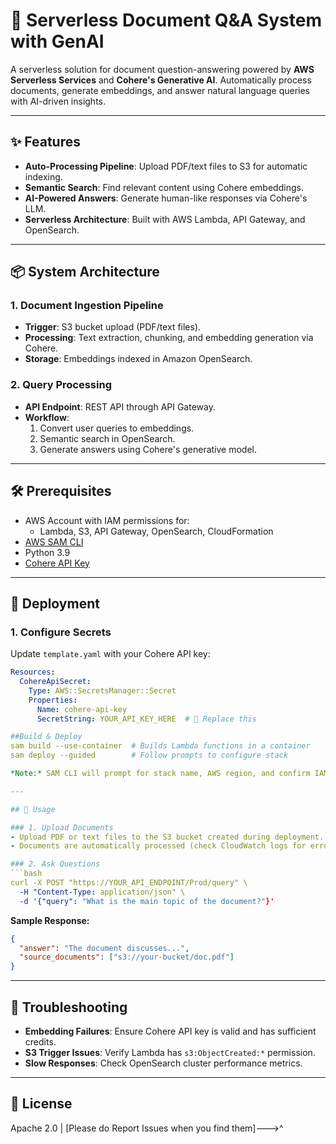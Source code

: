 # 🚀 Serverless Document Q&A System with GenAI

A serverless solution for document question-answering powered by **AWS Serverless Services** and **Cohere's Generative AI**. Automatically process documents, generate embeddings, and answer natural language queries with AI-driven insights.

---

## ✨ Features

- **Auto-Processing Pipeline**: Upload PDF/text files to S3 for automatic indexing.
- **Semantic Search**: Find relevant content using Cohere embeddings.
- **AI-Powered Answers**: Generate human-like responses via Cohere's LLM.
- **Serverless Architecture**: Built with AWS Lambda, API Gateway, and OpenSearch.

---

## 📦 System Architecture

### 1. Document Ingestion Pipeline
- **Trigger**: S3 bucket upload (PDF/text files).
- **Processing**: Text extraction, chunking, and embedding generation via Cohere.
- **Storage**: Embeddings indexed in Amazon OpenSearch.

### 2. Query Processing
- **API Endpoint**: REST API through API Gateway.
- **Workflow**: 
  1. Convert user queries to embeddings.
  2. Semantic search in OpenSearch.
  3. Generate answers using Cohere's generative model.


---

## 🛠️ Prerequisites

- AWS Account with IAM permissions for:
  - Lambda, S3, API Gateway, OpenSearch, CloudFormation
- [AWS SAM CLI](https://docs.aws.amazon.com/serverless-application-model/latest/developerguide/install-sam-cli.html)
- Python 3.9
- [Cohere API Key](https://dashboard.cohere.com/api-keys)

---

## 🚀 Deployment

### 1. Configure Secrets
Update `template.yaml` with your Cohere API key:
```yaml
Resources:
  CohereApiSecret:
    Type: AWS::SecretsManager::Secret
    Properties:
      Name: cohere-api-key
      SecretString: YOUR_API_KEY_HERE  # 🔑 Replace this

##Build & Deploy
sam build --use-container  # Builds Lambda functions in a container
sam deploy --guided        # Follow prompts to configure stack

*Note:* SAM CLI will prompt for stack name, AWS region, and confirm IAM role changes.

---

## 📖 Usage

### 1. Upload Documents
- Upload PDF or text files to the S3 bucket created during deployment.
- Documents are automatically processed (check CloudWatch logs for errors).

### 2. Ask Questions
```bash
curl -X POST "https://YOUR_API_ENDPOINT/Prod/query" \
  -H "Content-Type: application/json" \
  -d '{"query": "What is the main topic of the document?"}'
```

**Sample Response:**
```json
{
  "answer": "The document discusses...",
  "source_documents": ["s3://your-bucket/doc.pdf"]
}
```

---

## 🔧 Troubleshooting

- **Embedding Failures**: Ensure Cohere API key is valid and has sufficient credits.
- **S3 Trigger Issues**: Verify Lambda has `s3:ObjectCreated:*` permission.
- **Slow Responses**: Check OpenSearch cluster performance metrics.

---

## 📜 License

Apache 2.0 | [Please do Report Issues when you find them]--->^